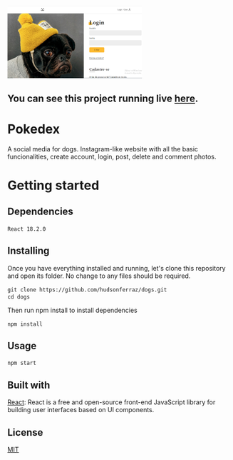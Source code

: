 <img src="/public/dogs.png" width="60%" height="60%"/>

## You can see this project running live [here](https://hudsonferraz.github.io/dogs/).

# Pokedex

A social media for dogs. Instagram-like website with all the basic funcionalities, create account, login, post, delete and comment photos.

# Getting started

## Dependencies

```
React 18.2.0
```

## Installing

Once you have everything installed and running, let's clone this repository and open its folder. No change to any files should be required.

```
git clone https://github.com/hudsonferraz/dogs.git
cd dogs
```

Then run npm install to install dependencies

```
npm install
```

## Usage

```
npm start
```

## Built with

[React](https://reactjs.org/): React is a free and open-source front-end JavaScript library for building user interfaces based on UI components.

## License

[MIT](https://choosealicense.com/licenses/mit/)
